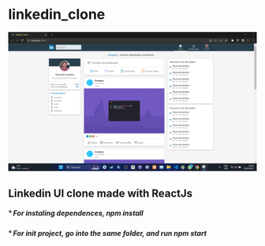 # linkedin_clone

<div> <img src="https://raw.githubusercontent.com/gheysiell/images/main/linkedin_clone.png" /> </div>
<div> <h2> Linkedin UI clone made with ReactJs </h2> </div>
<div> <h5> ° For instaling dependences, npm install </h5> </div>
<div> <h5> ° For init project, go into the same folder, and run npm start </h5> </div>